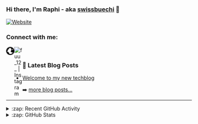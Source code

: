 ### Hi there, I'm Raphi - aka [swissbuechi][website] 👋

[![Website](https://img.shields.io/website?label=swissbuechi.github.io&style=for-the-badge&url=https%3A%2F%2Fswissbuechi.github.io)](https://swissbuechi.github.io)

### Connect with me:

[<img align="left" alt="swissbuechi.github.io" width="22px" src="https://raw.githubusercontent.com/iconic/open-iconic/master/svg/globe.svg" />][website]
[<img align="left" alt="fuu_12_ | Instagram" width="22px" src="https://cdn.jsdelivr.net/npm/simple-icons@v3/icons/instagram.svg" />][instagram]

[//]: # (<br />)

[//]: # ()

[//]: # (### Languages and Tools:)

[//]: # ()

[//]: # ([<img align="left" alt="HTML5" width="26px" src="https://raw.githubusercontent.com/github/explore/80688e429a7d4ef2fca1e82350fe8e3517d3494d/topics/html/html.png" />][webdevplaylist])

[//]: # (<br />)
<br />

### 📕 Latest Blog Posts

<!-- BLOG-POST-LIST:START -->

- [Welcome to my new techblog](https://swissbuechi.github.io/announcements/welcome-to-my-techblog/)

<!-- BLOG-POST-LIST:END -->

➡️ [more blog posts...](https://swissbuechi.github.io)

---

<details>

<summary>:zap: Recent GitHub Activity</summary>

<!--START_SECTION:activity-->

<!--END_SECTION:activity-->

</details>

<details>

<summary>:zap: GitHub Stats</summary>

[![swissbuechi's GitHub stats](https://github-readme-stats.vercel.app/api?username=swissbuechi&show_icons=true&count_private=true)](https://github.com/anuraghazra/github-readme-stats)

</details>

[website]: https://swissbuechi.github.io

[instagram]: https://instagram.com/fuu_12_